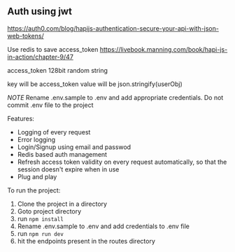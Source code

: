 ## Auth using jwt

https://auth0.com/blog/hapijs-authentication-secure-your-api-with-json-web-tokens/

Use redis to save access_token
https://livebook.manning.com/book/hapi-js-in-action/chapter-9/47

access_token
128bit random string

key will be access_token
value will be json.stringify(userObj)

_NOTE_
Rename .env.sample to .env and add appropriate credentials.
Do not commit .env file to the project

<!--
key will be id
value will be {
                web: [access_token],
                mobile: [access_token]
            }
-->

Features:

- Logging of every request
- Error logging
- Login/Signup using email and passwod
- Redis based auth management
- Refresh access token validity on every request automatically, so that the session doesn't expire when in use
- Plug and play

To run the project:

1. Clone the project in a directory
2. Goto project directory
3. run `npm install`
4. Rename .env.sample to .env and add credentials to .env file
5. run `npm run dev`
6. hit the endpoints present in the routes directory
